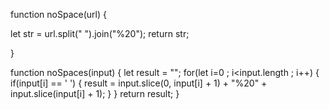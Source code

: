 function noSpace(url) {

  let str = url.split(" ").join("%20");
  return str;
    
}

<!-- create a function that retruns an empty string
use a for loop to loop through the string
use and if statement to determine when a white space occurs
use slice to remove characters from white space and before
concatenate "%20"
then add the remainder of the input string back on -->

function noSpaces(input)
{
  let result = "";
  for(let i=0 ; i<input.length ; i++)
  {
    if(input[i] == ' ') {
      result = input.slice(0, input[i] + 1) + "%20" + input.slice(input[i] + 1);
    }
  }
  return result;
}

<!-- does not return the correct value -->